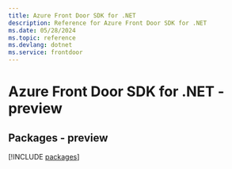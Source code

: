 ```yaml
---
title: Azure Front Door SDK for .NET
description: Reference for Azure Front Door SDK for .NET
ms.date: 05/28/2024
ms.topic: reference
ms.devlang: dotnet
ms.service: frontdoor
---
```

# Azure Front Door SDK for .NET - preview
## Packages - preview
[!INCLUDE [packages](front-door-index.md)]